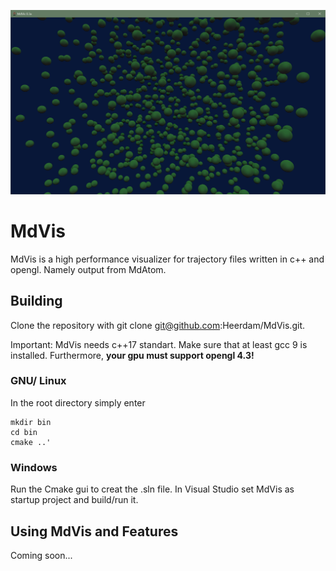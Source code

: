 ![pic](https://github.com/Heerdam/MdVis/blob/master/preview.jpg)

# MdVis

MdVis is a high performance visualizer for trajectory files written in c++ and opengl. Namely output from MdAtom.

## Building
Clone the repository with git clone git@github.com:Heerdam/MdVis.git.

Important:
MdVis needs c++17 standart. Make sure that at least gcc 9 is installed. Furthermore, **your gpu must support opengl 4.3!**

### GNU/ Linux
In the root directory simply enter
````
mkdir bin
cd bin
cmake ..'
````
### Windows
Run the Cmake gui to creat the .sln file. In Visual Studio set MdVis as startup project and build/run it.

## Using MdVis and Features
Coming soon...
